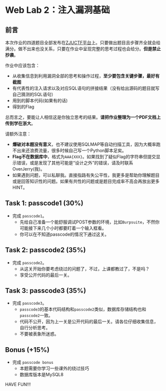 # Web Lab 2：注入漏洞基础

## 前言

本次作业的四道题目全部发布在[ZJUCTF平台](https://ctf.zjusec.com/games/3/challenges)上。只要做出题目且步骤齐全就会给满分。做不出来也没关系，只要在作业中呈现完整的思考过程也会给分。**但是禁止抄袭**。

作业中应该包含：

- 从收集信息到利用漏洞全部的思考和操作过程，**至少要包含关键步骤，最好有截图**
- 有代表性的注入请求以及对应SQL语句的拼接结果（没有给出源码的题目就写自己猜测的SQL语句）
- 用到的脚本代码(如果有的话)
- 得到的Flag

总而言之，要能让人相信这是你独立思考的结果。**请把作业整理为一个PDF文档上传到学在浙大**。

请额外注意：

- **爆破对本题没有意义**，也不建议使用SQLMAP等自动扫描工具，因为大概率跑不出来还浪费流量，很多时候自己写一个Python脚本足矣。
- **Flag不在数据库中**，格式为`AAA{XXX}`。如果找到了疑似Flag的字符串但提交显示错误，或是发现了其他可能是“设计之外”的错误，请及时联系OverJerry(我)。
- 如果遇到问题，可以私聊我。直接指路有失公平性，我更多是帮助你理解题目或是回答知识性的问题。如果有共性的问题或是题目完成率不高会再放出更多HINT。

## Task 1: passcode1 (30%)

- 完成 `passcode1`。
  - 先给自己准备一个能舒服调试POST参数的环境，比如`Burpsuite`，不然你可能接下来几个小时都要盯着一个输入框看。
  - 你可以在不知道passcode的情况下通过这关。

## Task 2: passcode2 (35%)

- 完成 `passcode2`。
  - 从这关开始你要考虑绕过的问题了，不过，上课都教过了，不是吗？
  - 享受公开代码的最后一关。

## Task 3: passcode3 (35%)

- 完成 `passcode3`。
  - `passcode3`的基本代码结构和`passcode2`类似，数据库存储结构也和`passcode2`一致。
  - 代码不公开，因为上一关是公开代码的最后一关。请各位仔细收集信息，自行分析思考。
  - 不要被表象所迷惑。

## Bonus (+15%)

- 完成 `passcode bonus`
  - 本题需要你学习一些课外的绕过技巧
  - 数据库版本是MySQL8

HAVE FUN!!!
